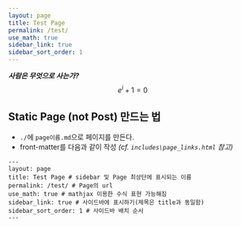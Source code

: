 ```yaml
---
layout: page
title: Test Page
permalink: /test/
use_math: true
sidebar_link: true
sidebar_sort_order: 1
---
```


***사람은 무엇으로 사는가?***
$$e^{i} + 1 = 0$$

 ## Static Page (not Post) 만드는 법
 * `./`에 `page이름.md`으로 페이지를 만든다.
 * front-matter를 다음과 같이 작성 *(cf. `includes\page_links.html` 참고)*
 
 ```
 ---
layout: page
title: Test Page # sidebar 및 Page 최상단에 표시되는 이름
permalink: /test/ # Page의 url
use_math: true # mathjax 이용한 수식 표현 가능해짐
sidebar_link: true # 사이드바에 표시하기(제목은 title과 동일함)
sidebar_sort_order: 1 # 사이드바 배치 순서
---
 ```

